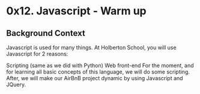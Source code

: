 # 0x12. Javascript - Warm up

## Background Context
Javascript is used for many things. At Holberton School, you will use Javascript for 2 reasons:

Scripting (same as we did with Python)
Web front-end
For the moment, and for learning all basic concepts of this language, we will do some scripting. After, we will make our AirBnB project dynamic by using Javascript and JQuery.
